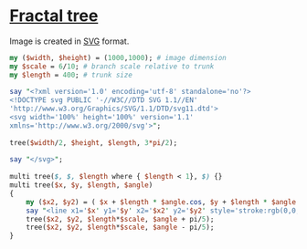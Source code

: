 [1]: http://rosettacode.org/wiki/Fractal_tree

# [Fractal tree][1]

Image is created in [SVG](http://en.wikipedia.org/wiki/SVG) format.

```perl
my ($width, $height) = (1000,1000); # image dimension
my $scale = 6/10; # branch scale relative to trunk
my $length = 400; # trunk size
 
say "<?xml version='1.0' encoding='utf-8' standalone='no'?>
<!DOCTYPE svg PUBLIC '-//W3C//DTD SVG 1.1//EN' 
'http://www.w3.org/Graphics/SVG/1.1/DTD/svg11.dtd'>
<svg width='100%' height='100%' version='1.1'
xmlns='http://www.w3.org/2000/svg'>";
 
tree($width/2, $height, $length, 3*pi/2);
 
say "</svg>";
 
multi tree($, $, $length where { $length < 1}, $) {}
multi tree($x, $y, $length, $angle)
{
	my ($x2, $y2) = ( $x + $length * $angle.cos, $y + $length * $angle.sin);
	say "<line x1='$x' y1='$y' x2='$x2' y2='$y2' style='stroke:rgb(0,0,0);stroke-width:1'/>";
	tree($x2, $y2, $length*$scale, $angle + pi/5);
	tree($x2, $y2, $length*$scale, $angle - pi/5);
}
```